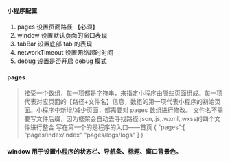 #### 小程序配置
1. pages  设置页面路径 【必须】
2. window 设置默认页面的窗口表现
3. tabBar  设置底部 tab 的表现
4. networkTimeout 设置网络超时时间
5. debug 设置是否开启 debug 模式

#### pages
> 接受一个数组，每一项都是字符串，来指定小程序由哪些页面组成。每一项代表对应页面的【路径+文件名】信息，数组的第一项代表小程序的初始页面。小程序中新增/减少页面，都需要对 pages 数组进行修改。
文件名不需要写文件后缀，因为框架会自动去寻找路径.json,.js,.wxml,.wxss的四个文件进行整合
写在第一个的是程序的入口——首页
{
  "pages":[
    "pages/index/index"
    "pages/logs/logs"
  ]
}

#### window 用于设置小程序的状态栏、导航条、标题、窗口背景色。


